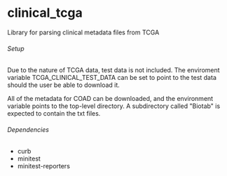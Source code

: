 clinical_tcga
=============

Library for parsing clinical metadata files from TCGA

###### Setup
Due to the nature of TCGA data, test data is not included. The enviroment variable TCGA_CLINICAL_TEST_DATA can be set to point to the test data should the user be able to download it.

All of the metadata for COAD can be downloaded, and the environment variable points to the top-level directory. A subdirectory called "Biotab" is expected to contain the txt files.


###### Dependencies
* curb
* minitest
* minitest-reporters

